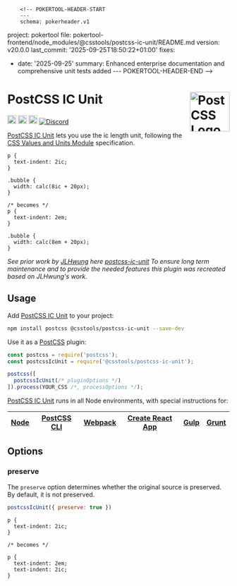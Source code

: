         <!-- POKERTOOL-HEADER-START
        ---
        schema: pokerheader.v1
project: pokertool
file: pokertool-frontend/node_modules/@csstools/postcss-ic-unit/README.md
version: v20.0.0
last_commit: '2025-09-25T18:50:22+01:00'
fixes:
- date: '2025-09-25'
  summary: Enhanced enterprise documentation and comprehensive unit tests added
        ---
        POKERTOOL-HEADER-END -->
# PostCSS IC Unit [<img src="https://postcss.github.io/postcss/logo.svg" alt="PostCSS Logo" width="90" height="90" align="right">][postcss]


[<img alt="npm version" src="https://img.shields.io/npm/v/@csstools/postcss-ic-unit.svg" height="20">][npm-url]
[<img alt="CSS Standard Status" src="https://cssdb.org/images/badges/ic-unit.svg" height="20">][css-url]
[<img alt="Build Status" src="https://github.com/csstools/postcss-plugins/workflows/test/badge.svg" height="20">][cli-url]
[<img alt="Discord" src="https://shields.io/badge/Discord-5865F2?logo=discord&logoColor=white">][discord]

[PostCSS IC Unit] lets you use the ic length unit, following the [CSS Values and Units Module] specification.

```pcss
p {
  text-indent: 2ic;
}

.bubble {
  width: calc(8ic + 20px);
}

/* becomes */
p {
  text-indent: 2em;
}

.bubble {
  width: calc(8em + 20px);
}
```

_See prior work by [JLHwung](https://github.com/JLHwung) here [postcss-ic-unit](https://github.com/JLHwung/postcss-ic-unit)
To ensure long term maintenance and to provide the needed features this plugin was recreated based on JLHwung's work._

## Usage

Add [PostCSS IC Unit] to your project:

```bash
npm install postcss @csstools/postcss-ic-unit --save-dev
```

Use it as a [PostCSS] plugin:

```js
const postcss = require('postcss');
const postcssIcUnit = require('@csstools/postcss-ic-unit');

postcss([
  postcssIcUnit(/* pluginOptions */)
]).process(YOUR_CSS /*, processOptions */);
```

[PostCSS IC Unit] runs in all Node environments, with special
instructions for:

| [Node](INSTALL.md#node) | [PostCSS CLI](INSTALL.md#postcss-cli) | [Webpack](INSTALL.md#webpack) | [Create React App](INSTALL.md#create-react-app) | [Gulp](INSTALL.md#gulp) | [Grunt](INSTALL.md#grunt) |
| --- | --- | --- | --- | --- | --- |

## Options

### preserve

The `preserve` option determines whether the original source
is preserved. By default, it is not preserved.

```js
postcssIcUnit({ preserve: true })
```

```pcss
p {
  text-indent: 2ic;
}

/* becomes */

p {
  text-indent: 2em;
  text-indent: 2ic;
}
```

[postcss]: https://github.com/postcss/postcss

[cli-url]: https://github.com/csstools/postcss-plugins/actions/workflows/test.yml?query=workflow/test
[css-url]: https://cssdb.org/#ic-unit
[discord]: https://discord.gg/bUadyRwkJS
[npm-url]: https://www.npmjs.com/package/@csstools/postcss-ic-unit

[Gulp PostCSS]: https://github.com/postcss/gulp-postcss
[Grunt PostCSS]: https://github.com/nDmitry/grunt-postcss
[PostCSS]: https://github.com/postcss/postcss
[PostCSS Loader]: https://github.com/postcss/postcss-loader
[CSS Values and Units Module]: https://www.w3.org/TR/css-values-4/#ic
[PostCSS IC Unit]: https://github.com/csstools/postcss-plugins/tree/main/plugins/postcss-ic-unit
